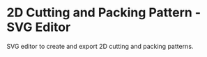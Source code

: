 # 2D Cutting and Packing Pattern - SVG Editor

SVG editor to create and export 2D cutting and packing patterns.
